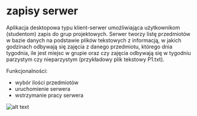 # zapisy serwer
Aplikacja desktopowa typu klient-serwer umożliwiająca użytkownikom (studentom) zapis do grup projektowych. Serwer tworzy listę przedmiotów w bazie danych na podstawie plików tekstowych z informacją, w jakich godzinach odbywają się zajęcia z danego przedmiotu, którego dnia tygodnia, ile jest miejsc w grupie oraz czy zajęcia odbywają się w tygodniu parzystym czy nieparzystym (przykładowy plik tekstowy P1.txt).

Funkcjonalności:
* wybór ilości przedmiotów
* uruchomienie serwera
* wstrzymanie pracy serwera

![alt text](https://i.ibb.co/GpGpHqG/parking.png)

